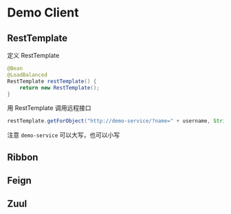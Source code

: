 # Demo Client

## RestTemplate
定义 RestTemplate
```java
@Bean
@LoadBalanced
RestTemplate restTemplate() {
    return new RestTemplate();
}
```

用 RestTemplate 调用远程接口
```java
restTemplate.getForObject("http://demo-service/?name=" + username, String.class);
```
注意 `demo-service` 可以大写，也可以小写

## Ribbon

## Feign

## Zuul